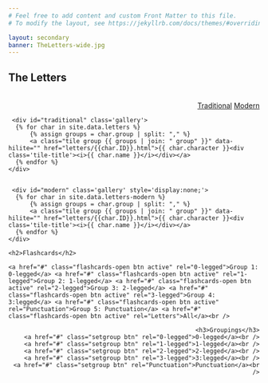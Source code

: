 ```yaml
---
# Feel free to add content and custom Front Matter to this file.
# To modify the layout, see https://jekyllrb.com/docs/themes/#overriding-theme-defaults

layout: secondary
banner: TheLetters-wide.jpg
---
```


<div class='row'>
  <div class='col-sm-7'><h2 style="margin-bottom:1em;">The Letters</h2></div>
  <div class='col-sm-5' style='text-align:right;padding-top:1em;'><a href="#" class="setletters traditional btn active" rel="traditional">Traditional</a> <a href="#" class="setletters modern btn" rel="modern">Modern</a></div>
</div>


<div class='row'>

  <div class='col-sm-9'>
  

	 <div id="traditional" class='gallery'>
	  {% for char in site.data.letters %}
	      {% assign groups = char.group | split: "," %} 
	      <a class="tile group {{ groups | join: " group" }}" data-hilite="" href="letters/{{char.ID}}.html">{{ char.character }}<div class='tile-title'><i>{{ char.name }}</i></div></a>
	  {% endfor %}
	</div>


	 <div id="modern" class='gallery' style='display:none;'>
	  {% for char in site.data.letters-modern %}
	      {% assign groups = char.group | split: "," %} 
	      <a class="tile group {{ groups | join: " group" }}" data-hilite="" href="letters/{{char.ID}}.html">{{ char.character }}<div class='tile-title'><i>{{ char.name }}</i></div></a>
	  {% endfor %}
	</div>
	
	<h2>Flashcards</h2>
	
	<a href="#" class="flashcards-open btn active" rel="0-legged">Group 1: 0-legged</a> <a href="#" class="flashcards-open btn active" rel="1-legged">Group 2: 1-legged</a>	<a href="#" class="flashcards-open btn active" rel="2-legged">Group 3: 2-legged</a> <a href="#" class="flashcards-open btn active" rel="3-legged">Group 4: 3:legged</a> <a href="#" class="flashcards-open btn active" rel="Punctuation">Group 5: Punctuation</a> <a href="#" class="flashcards-open btn active" rel="Letters">All</a><br />
  
  </div>
  
  <div class='col-sm-3' style='text-align:right;'>

        <h3>Groupings</h3>
	<a href="#" class="setgroup btn" rel="0-legged">0-legged</a><br />
	<a href="#" class="setgroup btn" rel="1-legged">1-legged</a><br />
	<a href="#" class="setgroup btn" rel="2-legged">2-legged</a><br />
	<a href="#" class="setgroup btn" rel="3-legged">3:legged</a><br />
	<a href="#" class="setgroup btn" rel="Punctuation">Punctuation</a><br />


  </div>
  
</div>

<script>


jQuery(document).ready(function(){
  
  
	
  jQuery(".flashcards-open").click(function(e){
    var rel = jQuery(this).attr('rel');
    console.log(rel);
    current_set = rel;
    showNext();
    jQuery('#flashcards').show();
    e.preventDefault();
  }); 
  
  jQuery(".flashcards-close").click(function(e){
    jQuery('#flashcards').hide();
    e.preventDefault();
  });	
  	showNext();

});
</script>
